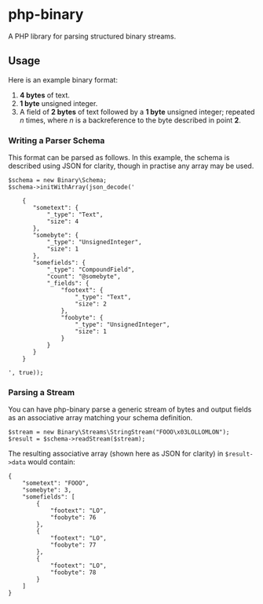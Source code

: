 php-binary
==========

A PHP library for parsing structured binary streams.


## Usage

Here is an example binary format:

 1. **4 bytes** of text.
 2. **1 byte** unsigned integer.
 3. A field of **2 bytes** of text followed by a **1 byte** unsigned integer; repeated *n* times, where *n* is a backreference to the byte described in point **2**.


### Writing a Parser Schema

This format can be parsed as follows. In this example, the schema is described using JSON for clarity, though in practise any array may be used.

    $schema = new Binary\Schema;
    $schema->initWithArray(json_decode('

        {
           "sometext": {
               "_type": "Text",
               "size": 4
           },
           "somebyte": {
               "_type": "UnsignedInteger",
               "size": 1
           },
           "somefields": {
               "_type": "CompoundField",
               "count": "@somebyte",
               "_fields": {
                   "footext": {
                       "_type": "Text",
                       "size": 2
                   },
                   "foobyte": {
                       "_type": "UnsignedInteger",
                       "size": 1
                   }
               }
           }
        }

    ', true));

### Parsing a Stream

You can have php-binary parse a generic stream of bytes and output fields as an associative array matching your schema definition.

    $stream = new Binary\Streams\StringStream("FOOO\x03LOLLOMLON");
    $result = $schema->readStream($stream);

The resulting associative array (shown here as JSON for clarity) in `$result->data` would contain:

    {
        "sometext": "FOOO",
        "somebyte": 3,
        "somefields": [
            {
                "footext": "LO",
                "foobyte": 76
            },
            {
                "footext": "LO",
                "foobyte": 77
            },
            {
                "footext": "LO",
                "foobyte": 78
            }
        ]
    }

